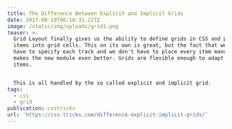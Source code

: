 ```yaml
---
title: The Difference Between Explicit and Implicit Grids
date: 2017-08-10T06:18:31.227Z
image: /static/img/uploads/grid1.png
teaser: >-
  Grid Layout finally gives us the ability to define grids in CSS and place
  items into grid cells. This on its own is great, but the fact that we don't
  have to specify each track and we don't have to place every item manually
  makes the new module even better. Grids are flexible enough to adapt to their
  items.


  This is all handled by the so called explicit and implicit grid.
tags:
  - css
  - grid
publication: csstricks
url: 'https://css-tricks.com/difference-explicit-implicit-grids/'
---
```

